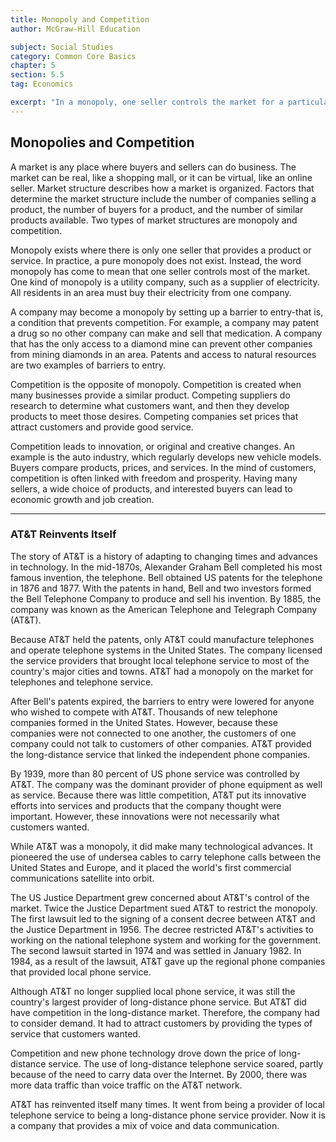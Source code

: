 ```yaml
---
title: Monopoly and Competition
author: McGraw-Hill Education

subject: Social Studies
category: Common Core Basics
chapter: 5
section: 5.5
tag: Economics

excerpt: "In a monopoly, one seller controls the market for a particular good or service. When there are many sellers providing similar goods or services, there is competition. Competition often leads to innovation."
---
```

## Monopolies and Competition

A market is any place where buyers and sellers can do business. The market can be real, like a shopping mall, or it can be virtual, like an online seller. Market structure describes how a market is organized. Factors that determine the market structure include the number of companies selling a product, the number of buyers for a product, and the number of similar products available. Two types of market structures are monopoly and competition.

Monopoly exists where there is only one seller that provides a product or service. In practice, a pure monopoly does not exist. Instead, the word monopoly has come to mean that one seller controls most of the market. One kind of monopoly is a utility company, such as a supplier of electricity. All residents in an area must buy their electricity from one company.

A company may become a monopoly by setting up a barrier to entry-that is, a condition that prevents competition. For example, a company may patent a drug so no other company can make and sell that medication. A company that has the only access to a diamond mine can prevent other companies from mining diamonds in an area. Patents and access to natural resources are two examples of barriers to entry.

Competition is the opposite of monopoly. Competition is created when many businesses provide a similar product. Competing suppliers do research to determine what customers want, and then they develop products to meet those desires. Competing companies set prices that attract customers and provide good service.

Competition leads to innovation, or original and creative changes. An example is the auto industry, which regularly develops new vehicle models. Buyers compare products, prices, and services. In the mind of customers, competition is often linked with freedom and prosperity. Having many sellers, a wide choice of products, and interested buyers can lead to economic growth and job creation.

---

### AT&T Reinvents Itself

The story of AT&T is a history of adapting to changing times and advances in technology. In the mid-1870s, Alexander Graham Bell completed his most famous invention, the telephone. Bell obtained US patents for the telephone in 1876 and 1877. With the patents in hand, Bell and two investors formed the Bell Telephone Company to produce and sell his invention. By 1885, the company was known as the American Telephone and Telegraph Company (AT&T).

Because AT&T held the patents, only AT&T could manufacture telephones and operate telephone systems in the United States. The company licensed the service providers that brought local telephone service to most of the country's major cities and towns. AT&T had a monopoly on the market for telephones and telephone service.

After Bell's patents expired, the barriers to entry were lowered for anyone who wished to compete with AT&T. Thousands of new telephone companies formed in the United States. However, because these companies were not connected to one another, the customers of one company could not talk to customers of other companies. AT&T provided the long-distance service that linked the independent phone companies.

By 1939, more than 80 percent of US phone service was controlled by AT&T. The company was the dominant provider of phone equipment as well as service. Because there was little competition, AT&T put its innovative efforts into services and products that the company thought were important. However, these innovations were not necessarily what customers wanted.

While AT&T was a monopoly, it did make many technological advances. It pioneered the use of undersea cables to carry telephone calls between the United States and Europe, and it placed the world's first commercial communications satellite into orbit.

The US Justice Department grew concerned about AT&T's control of the market. Twice the Justice Department sued AT&T to restrict the monopoly. The first lawsuit led to the signing of a consent decree between AT&T and the Justice Department in 1956. The decree restricted AT&T's activities to working on the national telephone system and working for the government. The second lawsuit started in 1974 and was settled in January 1982. In 1984, as a result of the lawsuit, AT&T gave up the regional phone companies that provided local phone service.

Although AT&T no longer supplied local phone service, it was still the country's largest provider of long-distance phone service. But AT&T did have competition in the long-distance market. Therefore, the company had to consider demand. It had to attract customers by providing the types of service that customers wanted.

Competition and new phone technology drove down the price of long-distance service. The use of long-distance telephone service soared, partly because of the need to carry data over the Internet. By 2000, there was more data traffic than voice traffic on the AT&T network.

AT&T has reinvented itself many times. It went from being a provider of local telephone service to being a long-distance phone service provider. Now it is a company that provides a mix of voice and data communication.
